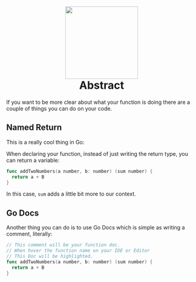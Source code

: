 <div align="center">
  <h1>
    <img src="https://raw.githubusercontent.com/ashleymcnamara/gophers/master/GO_PARIS.png" width="192" /><br />
    Abstract
  </h1>
</div>

If you want to be more clear about what your function is doing there are a couple of things you can do on your code. 

## Named Return

This is a really cool thing in Go:

When declaring your function, instead of just writing the return type, you can return a variable:

```go
func addTwoNumbers(a number, b: number) (sum number) {
  return a + B
}
```

In this case, `sum` adds a little bit more to our context.


## Go Docs

Another thing you can do is to use Go Docs which is simple as writing a comment, literally:

```go
// This comment will be your function doc.
// When hover the function name on your IDE or Editor
// This Doc will be highlighted.
func addTwoNumbers(a number, b: number) (sum number) {
  return a + B
}
```